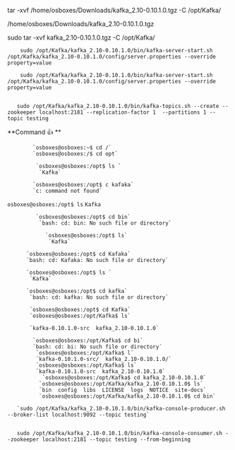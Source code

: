  tar -xvf /home/osboxes/Downloads/kafka_2.10-0.10.1.0.tgz  -C /opt/Kafka/

/home/osboxes/Downloads/kafka_2.10-0.10.1.0.tgz


sudo tar -xvf kafka_2.10-0.10.1.0.tgz -C /opt/Kafka/

        sudo /opt/Kafka/kafka_2.10-0.10.1.0/bin/kafka-server-start.sh /opt/Kafka/kafka_2.10-0.10.1.0/config/server.properties --override property=value

        sudo /opt/Kafka/kafka_2.10-0.10.1.0/bin/kafka-server-start.sh /opt/Kafka/kafka_2.10-0.10.1.0/config/server.properties --override property=value


       sudo /opt/Kafka/kafka_2.10-0.10.1.0/bin/kafka-topics.sh --create --zookeeper localhost:2181 --replication-factor 1  --partitions 1 --topic testing


**Command :+1: **

            `osboxes@osboxes:~$ cd /`
            `osboxes@osboxes:/$ cd opt`

             `osboxes@osboxes:/opt$ ls `
              `Kafka`

            `osboxes@osboxes:/opt$ c kafaka`
            `c: command not found`
`
              osboxes@osboxes:/opt$ ls `
              `Kafka`

             `osboxes@osboxes:/opt$ cd bin`
              `bash: cd: bin: No such file or directory`

                `osboxes@osboxes:/opt$ ls`    
                 `Kafka`
      
          `osboxes@osboxes:/opt$ cd Kafaka`
          `bash: cd: Kafaka: No such file or directory`

          `osboxes@osboxes:/opt$ ls `
           `Kafka`
          
          `osboxes@osboxes:/opt$ cd kafka`
           `bash: cd: kafka: No such file or directory`

           `osboxes@osboxes:/opt$ cd Kafka`
           `osboxes@osboxes:/opt/Kafka$ ls`

           `kafka-0.10.1.0-src  kafka_2.10-0.10.1.0`
     
            `osboxes@osboxes:/opt/Kafka$ cd bi`
            `bash: cd: bi: No such file or directory`
             `osboxes@osboxes:/opt/Kafka$ l`
             `kafka-0.10.1.0-src/  kafka_2.10-0.10.1.0/`
             `osboxes@osboxes:/opt/Kafka$ ls`
             `kafka-0.10.1.0-src  kafka_2.10-0.10.1.0`
               `osboxes@osboxes:/opt/Kafka$ cd kafka_2.10-0.10.1.0`
              `osboxes@osboxes:/opt/Kafka/kafka_2.10-0.10.1.0$ ls`
              `bin  config  libs  LICENSE  logs  NOTICE  site-docs`
              `osboxes@osboxes:/opt/Kafka/kafka_2.10-0.10.1.0$ cd bin`

       `sudo /opt/Kafka/kafka_2.10-0.10.1.0/bin/kafka-console-producer.sh --broker-list localhost:9092 --topic testing`


       sudo /opt/Kafka/kafka_2.10-0.10.1.0/bin/kafka-console-consumer.sh --zookeeper localhost:2181 --topic testing --from-beginning

